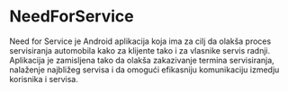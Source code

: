 # NeedForService
Need for Service je Android aplikacija koja ima za cilj da olakša proces servisiranja automobila kako za klijente tako i za vlasnike servis radnji. Aplikacija je zamisljena tako da olakša zakazivanje termina servisiranja, nalaženje najbližeg servisa i da omogući efikasniju komunikaciju izmedju korisnika i servisa.
